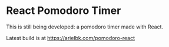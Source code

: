 # React Pomodoro Timer

This is still being developed: a pomodoro timer made with React.

Latest build is at https://arielbk.com/pomodoro-react